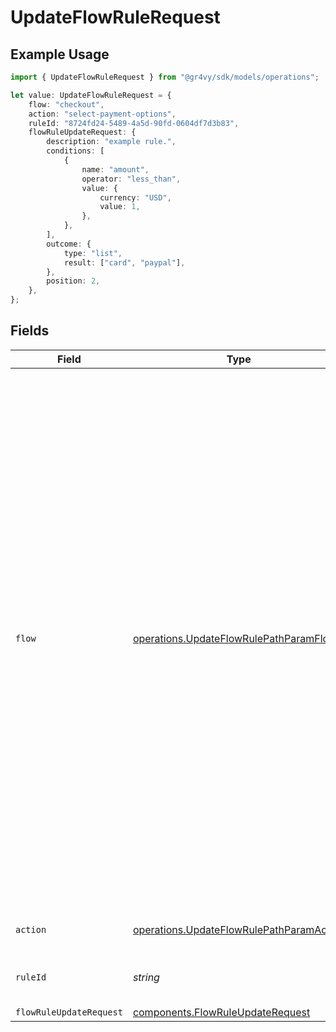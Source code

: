 # UpdateFlowRuleRequest

## Example Usage

```typescript
import { UpdateFlowRuleRequest } from "@gr4vy/sdk/models/operations";

let value: UpdateFlowRuleRequest = {
    flow: "checkout",
    action: "select-payment-options",
    ruleId: "8724fd24-5489-4a5d-90fd-0604df7d3b83",
    flowRuleUpdateRequest: {
        description: "example rule.",
        conditions: [
            {
                name: "amount",
                operator: "less_than",
                value: {
                    currency: "USD",
                    value: 1,
                },
            },
        ],
        outcome: {
            type: "list",
            result: ["card", "paypal"],
        },
        position: 2,
    },
};
```

## Fields

| Field                                                                                                                                                                                                                                                                                                                                                                                                                           | Type                                                                                                                                                                                                                                                                                                                                                                                                                            | Required                                                                                                                                                                                                                                                                                                                                                                                                                        | Description                                                                                                                                                                                                                                                                                                                                                                                                                     | Example                                                                                                                                                                                                                                                                                                                                                                                                                         |
| ------------------------------------------------------------------------------------------------------------------------------------------------------------------------------------------------------------------------------------------------------------------------------------------------------------------------------------------------------------------------------------------------------------------------------- | ------------------------------------------------------------------------------------------------------------------------------------------------------------------------------------------------------------------------------------------------------------------------------------------------------------------------------------------------------------------------------------------------------------------------------- | ------------------------------------------------------------------------------------------------------------------------------------------------------------------------------------------------------------------------------------------------------------------------------------------------------------------------------------------------------------------------------------------------------------------------------- | ------------------------------------------------------------------------------------------------------------------------------------------------------------------------------------------------------------------------------------------------------------------------------------------------------------------------------------------------------------------------------------------------------------------------------- | ------------------------------------------------------------------------------------------------------------------------------------------------------------------------------------------------------------------------------------------------------------------------------------------------------------------------------------------------------------------------------------------------------------------------------- |
| `flow`                                                                                                                                                                                                                                                                                                                                                                                                                          | [operations.UpdateFlowRulePathParamFlow](../../models/operations/updateflowrulepathparamflow.md)                                                                                                                                                                                                                                                                                                                                | :heavy_check_mark:                                                                                                                                                                                                                                                                                                                                                                                                              | The flow name. This can be one of the following.<br/><br/>- `checkout` - Applies during checkout to determine what payment options are shown.<br/>- `card-transaction` - Applies when processing a card transaction.<br/>- `non-card-transaction` - Applies when processing a gift card only transaction, or a<br/>redirect transaction using the `decline-early` action.<br/>- `redirect-transaction` - Applies when processing any other transaction. | checkout                                                                                                                                                                                                                                                                                                                                                                                                                        |
| `action`                                                                                                                                                                                                                                                                                                                                                                                                                        | [operations.UpdateFlowRulePathParamAction](../../models/operations/updateflowrulepathparamaction.md)                                                                                                                                                                                                                                                                                                                            | :heavy_check_mark:                                                                                                                                                                                                                                                                                                                                                                                                              | The flow action.                                                                                                                                                                                                                                                                                                                                                                                                                | select-payment-options                                                                                                                                                                                                                                                                                                                                                                                                          |
| `ruleId`                                                                                                                                                                                                                                                                                                                                                                                                                        | *string*                                                                                                                                                                                                                                                                                                                                                                                                                        | :heavy_check_mark:                                                                                                                                                                                                                                                                                                                                                                                                              | The unique ID for a rule.                                                                                                                                                                                                                                                                                                                                                                                                       | 8724fd24-5489-4a5d-90fd-0604df7d3b83                                                                                                                                                                                                                                                                                                                                                                                            |
| `flowRuleUpdateRequest`                                                                                                                                                                                                                                                                                                                                                                                                         | [components.FlowRuleUpdateRequest](../../models/components/flowruleupdaterequest.md)                                                                                                                                                                                                                                                                                                                                            | :heavy_minus_sign:                                                                                                                                                                                                                                                                                                                                                                                                              | N/A                                                                                                                                                                                                                                                                                                                                                                                                                             |                                                                                                                                                                                                                                                                                                                                                                                                                                 |